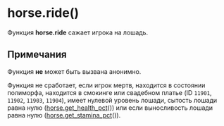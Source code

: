 # horse.ride()
Функция **horse.ride** сажает игрока на лошадь.

## Примечания
Функция **не** может быть вызвана анонимно.

Функция не сработает, если игрок мертв, находится в состоянии полиморфа, находится в смокинге или свадебном платье (ID `11901`, `11902`, `11903`, `11904`), имеет нулевой уровень лошади, сытость лошади равна нулю ([horse.get_health_pct](../horse/horse.get_health_pct.md)()) или если выносливость лошади равна нулю ([horse.get_stamina_pct](../horse/horse.get_stamina_pct.md)()).